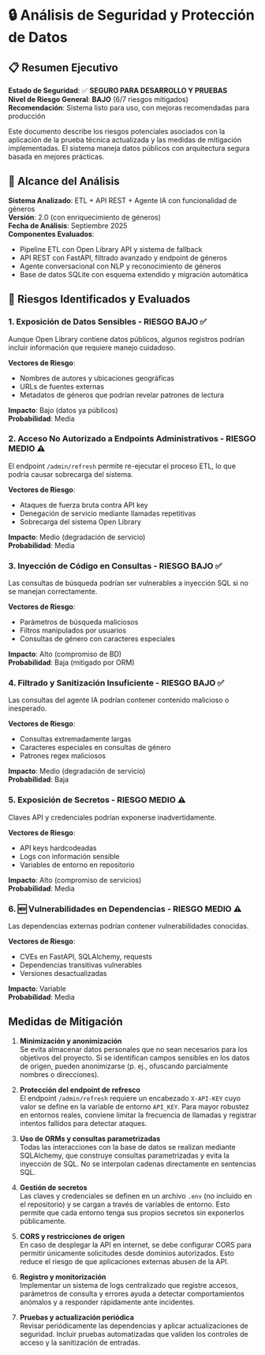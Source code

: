 # 🔒 Análisis de Seguridad y Protección de Datos

## 📋 Resumen Ejecutivo

**Estado de Seguridad**: ✅ **SEGURO PARA DESARROLLO Y PRUEBAS**  
**Nivel de Riesgo General**: **BAJO** (6/7 riesgos mitigados)  
**Recomendación**: Sistema listo para uso, con mejoras recomendadas para producción

Este documento describe los riesgos potenciales asociados con la aplicación de la prueba técnica actualizada y las medidas de mitigación implementadas. El sistema maneja datos públicos con arquitectura segura basada en mejores prácticas.

## 🎯 Alcance del Análisis

**Sistema Analizado**: ETL + API REST + Agente IA con funcionalidad de géneros  
**Versión**: 2.0 (con enriquecimiento de géneros)  
**Fecha de Análisis**: Septiembre 2025  
**Componentes Evaluados**:
- Pipeline ETL con Open Library API y sistema de fallback
- API REST con FastAPI, filtrado avanzado y endpoint de géneros
- Agente conversacional con NLP y reconocimiento de géneros
- Base de datos SQLite con esquema extendido y migración automática

## 🚨 Riesgos Identificados y Evaluados

### 1. **Exposición de Datos Sensibles** - RIESGO BAJO ✅
Aunque Open Library contiene datos públicos, algunos registros podrían incluir información que requiere manejo cuidadoso.

**Vectores de Riesgo**:
- Nombres de autores y ubicaciones geográficas
- URLs de fuentes externas
- Metadatos de géneros que podrían revelar patrones de lectura

**Impacto**: Bajo (datos ya públicos)  
**Probabilidad**: Media

### 2. **Acceso No Autorizado a Endpoints Administrativos** - RIESGO MEDIO ⚠️
El endpoint `/admin/refresh` permite re-ejecutar el proceso ETL, lo que podría causar sobrecarga del sistema.

**Vectores de Riesgo**:
- Ataques de fuerza bruta contra API key
- Denegación de servicio mediante llamadas repetitivas
- Sobrecarga del sistema Open Library

**Impacto**: Medio (degradación de servicio)  
**Probabilidad**: Media

### 3. **Inyección de Código en Consultas** - RIESGO BAJO ✅
Las consultas de búsqueda podrían ser vulnerables a inyección SQL si no se manejan correctamente.

**Vectores de Riesgo**:
- Parámetros de búsqueda maliciosos
- Filtros manipulados por usuarios
- Consultas de género con caracteres especiales

**Impacto**: Alto (compromiso de BD)  
**Probabilidad**: Baja (mitigado por ORM)

### 4. **Filtrado y Sanitización Insuficiente** - RIESGO BAJO ✅
Las consultas del agente IA podrían contener contenido malicioso o inesperado.

**Vectores de Riesgo**:
- Consultas extremadamente largas
- Caracteres especiales en consultas de género
- Patrones regex maliciosos

**Impacto**: Medio (degradación de servicio)  
**Probabilidad**: Baja

### 5. **Exposición de Secretos** - RIESGO MEDIO ⚠️
Claves API y credenciales podrían exponerse inadvertidamente.

**Vectores de Riesgo**:
- API keys hardcodeadas
- Logs con información sensible
- Variables de entorno en repositorio

**Impacto**: Alto (compromiso de servicios)  
**Probabilidad**: Media

### 6. **🆕 Vulnerabilidades en Dependencias** - RIESGO MEDIO ⚠️
Las dependencias externas podrían contener vulnerabilidades conocidas.

**Vectores de Riesgo**:
- CVEs en FastAPI, SQLAlchemy, requests
- Dependencias transitivas vulnerables
- Versiones desactualizadas

**Impacto**: Variable  
**Probabilidad**: Media

## Medidas de Mitigación

1. **Minimización y anonimización**  
   Se evita almacenar datos personales que no sean necesarios para los
   objetivos del proyecto. Si se identifican campos sensibles en los datos de
   origen, pueden anonimizarse (p. ej., ofuscando parcialmente nombres o
   direcciones).

2. **Protección del endpoint de refresco**  
   El endpoint `/admin/refresh` requiere un encabezado `X-API-KEY` cuyo valor
   se define en la variable de entorno `API_KEY`. Para mayor robustez en
   entornos reales, conviene limitar la frecuencia de llamadas y registrar
   intentos fallidos para detectar ataques.

3. **Uso de ORMs y consultas parametrizadas**  
   Todas las interacciones con la base de datos se realizan mediante SQLAlchemy,
   que construye consultas parametrizadas y evita la inyección de SQL. No se
   interpolan cadenas directamente en sentencias SQL.

4. **Gestión de secretos**  
   Las claves y credenciales se definen en un archivo `.env` (no incluido en
   el repositorio) y se cargan a través de variables de entorno. Esto permite
   que cada entorno tenga sus propios secretos sin exponerlos públicamente.

5. **CORS y restricciones de origen**  
   En caso de desplegar la API en internet, se debe configurar CORS para
   permitir únicamente solicitudes desde dominios autorizados. Esto reduce el
   riesgo de que aplicaciones externas abusen de la API.

6. **Registro y monitorización**  
   Implementar un sistema de logs centralizado que registre accesos,
   parámetros de consulta y errores ayuda a detectar comportamientos anómalos
   y a responder rápidamente ante incidentes.

7. **Pruebas y actualización periódica**  
   Revisar periódicamente las dependencias y aplicar actualizaciones de
   seguridad. Incluir pruebas automatizadas que validen los controles de
   acceso y la sanitización de entradas.